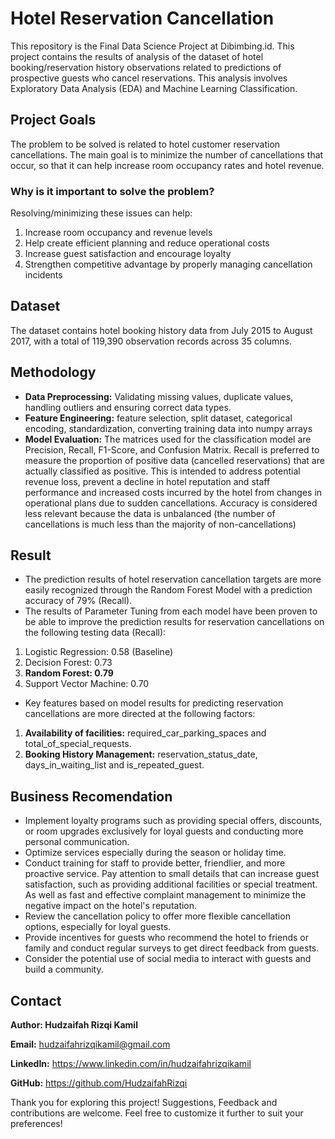 # Hotel Reservation Cancellation
This repository is the Final Data Science Project at Dibimbing.id. This project contains the results of analysis of the dataset of hotel booking/reservation history observations related to predictions of prospective guests who cancel reservations. This analysis involves Exploratory Data Analysis (EDA) and Machine Learning Classification.

## Project Goals
The problem to be solved is related to hotel customer reservation cancellations. The main goal is to minimize the number of cancellations that occur, so that it can help increase room occupancy rates and hotel revenue.

### Why is it important to solve the problem?
Resolving/minimizing these issues can help:
1. Increase room occupancy and revenue levels
2. Help create efficient planning and reduce operational costs
3. Increase guest satisfaction and encourage loyalty
4. Strengthen competitive advantage by properly managing cancellation incidents

## Dataset
The dataset contains hotel booking history data from July 2015 to August 2017, with a total of 119,390 observation records across 35 columns.

## Methodology
- **Data Preprocessing:** Validating missing values, duplicate values, handling outliers and ensuring correct data types.
- **Feature Engineering:** feature selection, split dataset, categorical encoding, standardization, converting training data into numpy arrays
- **Model Evaluation:** The matrices used for the classification model are Precision, Recall, F1-Score, and Confusion Matrix. Recall is preferred to measure the proportion of positive data (cancelled reservations) that are actually classified as positive. This is intended to address potential revenue loss, prevent a decline in hotel reputation and staff performance and increased costs incurred by the hotel from changes in operational plans due to sudden cancellations. Accuracy is considered less relevant because the data is unbalanced (the number of cancellations is much less than the majority of non-cancellations)

## Result
- The prediction results of hotel reservation cancellation targets are more easily recognized through the Random Forest Model with a prediction accuracy of 79% (Recall).
- The results of Parameter Tuning from each model have been proven to be able to improve the prediction results for reservation cancellations on the following testing data (Recall):
1. Logistic Regression: 0.58 (Baseline)
2. Decision Forest: 0.73
3. **Random Forest: 0.79**
4. Support Vector Machine: 0.70
- Key features based on model results for predicting reservation cancellations are more directed at the following factors:
1. **Availability of facilities:** required_car_parking_spaces and total_of_special_requests.
2. **Booking History Management:** reservation_status_date, days_in_waiting_list and is_repeated_guest.
   
## Business Recomendation
- Implement loyalty programs such as providing special offers, discounts, or room upgrades exclusively for loyal guests and conducting more personal communication.
- Optimize services especially during the season or holiday time.
- Conduct training for staff to provide better, friendlier, and more proactive service. Pay attention to small details that can increase guest satisfaction, such as providing additional facilities or special treatment. As well as fast and effective complaint management to minimize the negative impact on the hotel's reputation.
- Review the cancellation policy to offer more flexible cancellation options, especially for loyal guests.
- Provide incentives for guests who recommend the hotel to friends or family and conduct regular surveys to get direct feedback from guests.
- Consider the potential use of social media to interact with guests and build a community.

## Contact
**Author: Hudzaifah Rizqi Kamil**

**Email:** hudzaifahrizqikamil@gmail.com

**LinkedIn:** https://www.linkedin.com/in/hudzaifahrizqikamil

**GitHub:** https://github.com/HudzaifahRizqi

Thank you for exploring this project! Suggestions, Feedback and contributions are welcome. Feel free to customize it further to suit your preferences!
